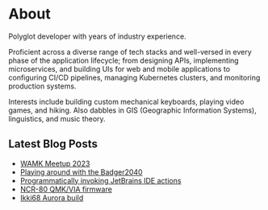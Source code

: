 # About

Polyglot developer with years of industry experience.

Proficient across a diverse range of tech stacks and well-versed in every phase
of the application lifecycle; from designing APIs, implementing microservices,
and building UIs for web and mobile applications to configuring CI/CD pipelines,
managing Kubernetes clusters, and monitoring production systems.

Interests include building custom mechanical keyboards, playing video games,
and hiking. Also dabbles in GIS (Geographic Information Systems), linguistics,
and music theory.

## Latest Blog Posts

<!-- BLOG-POST-LIST:START -->
- [WAMK Meetup 2023](https://jduabe.dev/posts/2023/wamk-2023-meetup/)
- [Playing around with the Badger2040](https://jduabe.dev/posts/2023/programmable-badge/)
- [Programmatically invoking JetBrains IDE actions](https://jduabe.dev/posts/2023/jetbrains-ide-actions/)
- [NCR-80 QMK/VIA firmware](https://jduabe.dev/posts/2023/ncr-80-qmk-via/)
- [Ikki68 Aurora build](https://jduabe.dev/posts/2023/ikki68_aurora/)
<!-- BLOG-POST-LIST:END -->
